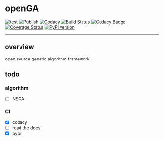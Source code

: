 # openGA

![test](https://github.com/neal-nie/openGA/actions/workflows/test.yml/badge.svg?branch=master) ![Publish](https://github.com/neal-nie/openGA/actions/workflows/pypi-upload.yml/badge.svg?branch=master) ![Codacy](https://github.com/neal-nie/openGA/actions/workflows/codacy-analysis.yml/badge.svg?branch=master)
[![Build Status](https://app.travis-ci.com/neal-nie/openGA.svg?branch=master)](https://app.travis-ci.com/neal-nie/openGA) [![Codacy Badge](https://api.codacy.com/project/badge/Grade/704a0911fb254509b28fae6d9c750533)](https://app.codacy.com/gh/neal-nie/openGA?utm_source=github.com&utm_medium=referral&utm_content=neal-nie/openGA&utm_campaign=Badge_Grade_Settings) [![Coverage Status](https://coveralls.io/repos/github/neal-nie/openGA/badge.svg?branch=master)](https://coveralls.io/github/neal-nie/openGA?branch=master)
[![PyPI version](https://badge.fury.io/py/openGA.svg)](https://badge.fury.io/py/openGA)

---

## overview

open source genetic algorithm framework.

## todo

### algorithm

- [ ] NSGA

### CI

- [x] codacy
- [ ] read the docs
- [x] pypi
